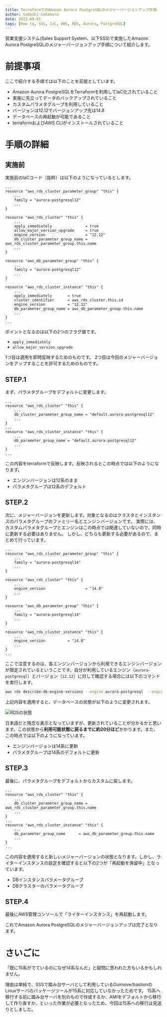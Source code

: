 ```yaml
---
title: TerraformでのAmazon Aurora PostgreSQLのメジャーバージョンアップ手順
author: tadashi-nakamura
date: 2023-09-01
tags: [How to, SSS, IaC, AWS, RDS, Aurora, PostgreSQL]
---
```


営業支援システム(Sales Support System、以下SSS)で実施したAmazon Aurora PostgreSQLのメジャーバージョンアップ手順について紹介します。


# 前提事項

ここで紹介する手順では以下のことを前提としています。

- Amazon Aurora PostgreSQLをTerraformを利用してIaC化されていること
- 実施に先立ってデータのバックアップされていること
- カスタムパラメタグループを利用していること
- バージョンは12.12でバージョンアップ先は14.8
- データベースの再起動が可能であること
- terraformおよびAWS CLIがインストールされていること

# 手順の詳細

## 実施前

実施前のIaCコード（抜粋）は以下のようになっているとします。

```
...
resource "aws_rds_cluster_parameter_group" "this" {
	...
	family = "aurora-postgresql12"
	...
}

resource "aws_rds_cluster" "this" {
	...
    apply_immediately               = true
    allow_major_version_upgrade     = true 
	engine_version                  = "12.12"
    db_cluster_parameter_group_name = aws_rds_cluster_parameter_group.this.name
	...
}

resource "aws_db_parameter_group" "this" {
	...
	family = "aurora-postgresql12"
	...
}

resource "aws_rds_cluster_instance" "this" {
	...
    apply_immediately       = true
    cluster_identifier      = aws_rds_cluster.this.id
	engine_version          = "12.12"
    db_parameter_group_name = aws_db_parameter_group.this.name
	...
}
...
```

ポイントとなるのは以下の2つのフラグ値です。

- `apply_immediately`
- `allow_major_version_upgrade`

1つ目は適用を即時反映するためのものです。
2つ目は今回のメジャーバージョンをアップすることを許可するためのものです。

## STEP.1

まず、パラメタグループをデフォルトに変更します。

```
...
resource "aws_rds_cluster" "this" {
	...
    db_cluster_parameter_group_name = "default.aurora-postgresql12"
	...
}
...
resource "aws_rds_cluster_instance" "this" {
	...
    db_parameter_group_name = "default.aurora-postgresql12"
	...
}
...
```

この内容をterraformで反映します。反映されるとこの時点では以下のようになります。

- エンジンバージョンは12系のまま
- パラメタグループは12系のデフォルト

## STEP.2

次に、メジャーバージョンを更新します。対象となるのはクラスタとインスタンスのパラメタグループのファミリー名とエンジンバージョンです。
実際には、カスタムパラメタグループとエンジンはこの時点では関連していないので、同時に更新する必要はありません。
しかし、どちらも更新する必要があるので、まとめて行っています。

```
...
resource "aws_rds_cluster_parameter_group" "this" {
	...
	family = "aurora-postgresql14"
	...
}

resource "aws_rds_cluster" "this" {
	...
	engine_version                  = "14.8"
	...
}

resource "aws_db_parameter_group" "this" {
	...
	family = "aurora-postgresql14"
	...
}

resource "aws_rds_cluster_instance" "this" {
	...
	engine_version          = "14.8"
	...
}
...
```

ここで注意するのは、各エンジンバージョンから利用できるエンジンバージョンが限定されているということです。自分が利用しているエンジン（`aurora-postgresql`）とバージョン（`12.12`）に対して確認する場合には以下のコマンドを実行します。

```bash
aws rds describe-db-engine-versions --engine aurora-postgresql  --engine-version 12.12 --query "DBEngineVersions[*].ValidUpgradeTarget[*].{EngineVersion:EngineVersion}" --output text
```

上記内容を適用すると、データベースの状態が以下のように変更されます。

![RDSの状態](/img/sss/rds_st.png)

日本語だと残念な表示となっていますが、更新されていることが分かるかと思います。この状態から**利用可能状態に戻るまでに約20分ほど**かかります。また、この時点では以下のようになっています。

- エンジンバージョンは14系に更新
- パラメタグループは14系のデフォルトに更新

## STEP.3

最後に、パラメタグループをデフォルトからカスタムに戻します。

```
...
resource "aws_rds_cluster" "this" {
    ...
    db_cluster_parameter_group_name = aws_rds_cluster_parameter_group.this.name
    ...
}
...
resource "aws_rds_cluster_instance" "this" {
    ...
    db_parameter_group_name      = aws_db_parameter_group.this.name
	...
}
...
```

この内容を適用すると新しいメジャーバージョンの状態となります。しかし、ライターインスタンスの設定を確認すると以下の2つが「再起動を保留中」となっています。

- DBインスタンスパラメータグループ
- DBクラスターのパラメータグループ

## STEP.4

最後にAWS管理コンソールで「ライターインスタンス」を再起動します。

これでAmazon Aurora PostgreSQLのメジャーバージョンアップは完了となります。

# さいごに

「既に15系がでているのになぜ14系なんだ」と疑問に思われた方もいるかもしれません。

理由は単純で、SSSで踏み台サーバとして利用しているGuimove/bastionのLinuxサーバのパッケージツールが15系に対応していなかったためです。
15系へ移行する前に踏み台サーバを別のもので作成するか、AMIをデフォルトから移行して作り直すか、といった作業が必要となったため、今回は15系への移行は見送りとしました。
